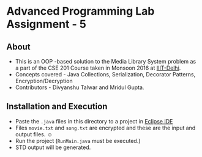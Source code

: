 # Advanced Programming Lab Assignment - 5
## About
* This is an OOP -based solution to the Media Library System problem as a part of the CSE 201 Course taken in Monsoon 2016 at [IIIT-Delhi].
* Concepts covered - Java Collections, Serialization, Decorator Patterns, Encryption/Decryption
* Contributors - Divyanshu Talwar and Mridul Gupta.

## Installation and Execution
* Paste the `.java` files in this directory to a project in [Eclipse IDE]
* Files `movie.txt` and `song.txt` are encrypted and these are the input and output files. &#9786;
* Run the project (`RunMain.java` must be executed.)
* STD output will be generated.
 


[//]: # (These are reference links used in the body of this note and get stripped out when the markdown processor does its job. There is no need to format nicely because it shouldn't be seen. Thanks SO - http://stackoverflow.com/questions/4823468/store-comments-in-markdown-syntax)

   [IIIT-Delhi]:<https://iiitd.ac.in>
   [Eclipse IDE]:<http://eclipse.org>